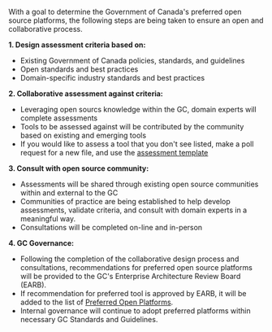 
With a goal to determine the Government of Canada's preferred open source platforms, the following steps are being taken to ensure an open and collaborative process. 

**1. Design assessment criteria based on:**
 - Existing Government of Canada policies, standards, and guidelines
 - Open standards and best practices 
 - Domain-specific industry standards and best practices 
  
**2. Collaborative assessment against criteria:**
 - Leveraging open sourcs knowledge within the GC, domain experts will complete assessments 
 - Tools to be assessed against will be contributed by the community based on existing and emerging tools 
 - If you would like to assess a tool that you don't see listed, make a poll request for a new file, and use the [assessment template](https://github.com/canada-ca/Open_First_Whitepaper/blob/master/Assessments/Template.md) 

**3. Consult with open source community:** 
 - Assessments will be shared through existing open source communities within and external to the GC 
 - Communities of practice are being established to help develop assessments, validate criteria, and consult with domain experts in a meaningful way. 
 - Consultations will be completed on-line and in-person 
 
 **4. GC Governance:**
  - Following the completion of the collaborative design process and consultations, recommendations for preferred open source platforms will be provided to the GC's Enterprise Architecture Review Board (EARB). 
  - If recommendation for preferred tool is approved by EARB, it will be added to the list of [Preferred Open Platforms](https://github.com/canada-ca/Open_First_Whitepaper/blob/master/9_Preferred_Open_Platforms.md). 
 - Internal governance will continue to adopt preferred platforms within necessary GC Standards and Guidelines. 
